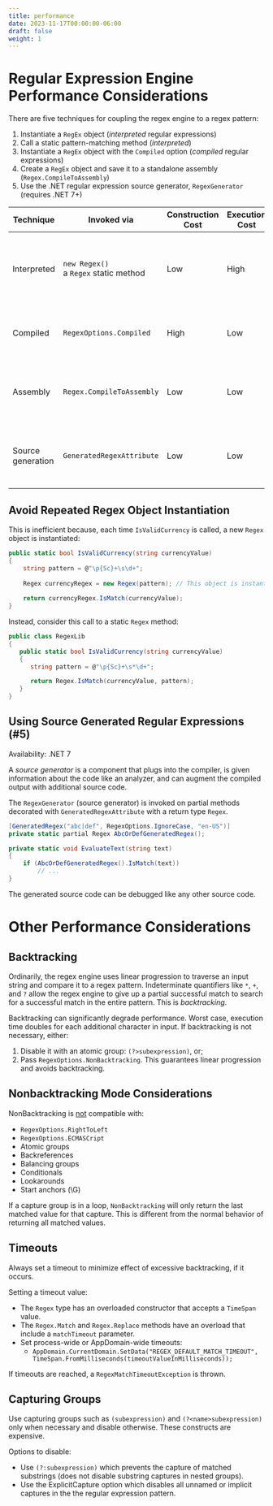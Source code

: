 ```yaml
---
title: performance
date: 2023-11-17T00:00:00-06:00
draft: false
weight: 1
---
```


# Regular Expression Engine Performance Considerations
There are five techniques for coupling the regex engine to a regex pattern:
1. Instantiate a `RegEx` object (*interpreted* regular expressions)
2. Call a static pattern-matching method  (*interpreted*)
3. Instantiate a `RegEx` object with the `Compiled` option (*compiled* regular expressions)
4. Create a `RegEx` object and save it to a standalone assembly (`Regex.CompileToAssembly`)
5. Use the .NET regular expression source generator, `RegexGenerator` (requires .NET 7+)

| Technique         | Invoked via                                  | Construction Cost | Execution Cost | Considerations                                                       | Use case                                                                    |
| ----------------- | -------------------------------------------- | ----------------- | -------------- | -------------------------------------------------------------------- | --------------------------------------------------------------------------- |
| Interpreted       | `new Regex()` <br /> a `Regex` static method | Low               | High           | Cost is incurred each instantiation                                  | A Regex that is called infrequently and high performance cost is acceptable |
| Compiled          | `RegexOptions.Compiled`                      | High              | Low            | Adds to startup cost                                                 | A Regex that is called frequently in .NET 6 or earlier                      |
| Assembly          | `Regex.CompileToAssembly`                    | Low               | Low            | Difficult to use <br /> Difficult to debug                           | Low performance cost and smaller app size is required                       |
| Source generation | `GeneratedRegexAttribute`                    | Low               | Low            | Supports AOT compilation <br /> Emits more source, increase app size | A Regex that is called frequently in .NET 7 or later                        |

## Avoid Repeated Regex Object Instantiation
This is inefficient because, each time `IsValidCurrency` is called, a new `Regex` object is instantiated:
```cs
public static bool IsValidCurrency(string currencyValue)
{
    string pattern = @"\p{Sc}+\s\d+";
 
    Regex currencyRegex = new Regex(pattern); // This object is instantiated each time the method is called
 
    return currencyRegex.IsMatch(currencyValue);
}
```

Instead, consider this call to a static `Regex` method:
```cs
public class RegexLib
{
   public static bool IsValidCurrency(string currencyValue)
   {
      string pattern = @"\p{Sc}+\s*\d+";

      return Regex.IsMatch(currencyValue, pattern);
   }
}
```

## Using Source Generated Regular Expressions (#5)
<g>Availability</g>: .NET 7  

A *source generator* is a component that plugs into the compiler, is given information about the code like an
analyzer, and can augment the compiled output with additional source code. 

The `RegexGenerator` (source generator) is invoked on partial methods decorated with `GeneratedRegexAttribute` with a return type `Regex`.

```cs
[GeneratedRegex("abc|def", RegexOptions.IgnoreCase, "en-US")]
private static partial Regex AbcOrDefGeneratedRegex();

private static void EvaluateText(string text)
{
    if (AbcOrDefGeneratedRegex().IsMatch(text))
        // ...
}
```

The generated source code can be debugged like any other source code.

# Other Performance Considerations
## Backtracking
Ordinarily, the regex engine uses linear progression to traverse an input string and compare it to a regex pattern. 
Indeterminate quantifiers like `*`, `+`, and `?` allow the regex engine to give up a partial successful match to search for a successful match in the entire pattern. This is *backtracking*.  

Backtracking can significantly degrade performance. Worst case, execution time doubles for each additional character in input.
If backtracking is not necessary, either:
1. Disable it with an atomic group: `(?>subexpression)`, or;
2. Pass `RegexOptions.NonBacktracking`.  This guarantees linear progression and avoids backtracking.

## Nonbacktracking Mode Considerations
NonBacktracking is <u>not</u> compatible with:
- `RegexOptions.RightToLeft`
- `RegexOptions.ECMASCript`
- Atomic groups
- Backreferences
- Balancing groups
- Conditionals
- Lookarounds
- Start anchors (\G)

If a capture group is in a loop, `NonBacktracking` will only return the last matched value for that capture.  This is different from the normal behavior of returning all matched values.

## Timeouts
Always set a timeout to minimize effect of excessive backtracking, if it occurs.  

Setting a timeout value:
- The `Regex` type has an overloaded constructor that accepts a `TimeSpan` value.
- The `Regex.Match` and `Regex.Replace` methods have an overload that include a `matchTimeout` parameter.
- Set process-wide or AppDomain-wide timeouts:
  - `AppDomain.CurrentDomain.SetData("REGEX_DEFAULT_MATCH_TIMEOUT", TimeSpan.FromMilliseconds(timeoutValueInMilliseconds));`

If timeouts are reached, a `RegexMatchTimeoutException` is thrown.

## Capturing Groups
Use capturing groups such as `(subexpression)` and `(?<name>subexpression)` only when necessary and disable otherwise. These constructs are expensive.  

Options to disable:
- Use `(?:subexpression)` which prevents the capture of matched substrings (does not disable substring captures in nested groups).
- Use the ExplicitCapture option which disables all unnamed or implicit captures in the the regular expression pattern.